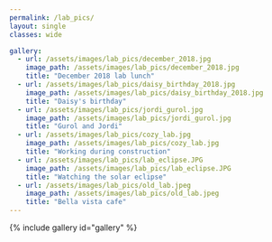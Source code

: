 ```yaml
---
permalink: /lab_pics/
layout: single
classes: wide

gallery:
  - url: /assets/images/lab_pics/december_2018.jpg
    image_path: /assets/images/lab_pics/december_2018.jpg
    title: "December 2018 lab lunch"
  - url: /assets/images/lab_pics/daisy_birthday_2018.jpg
    image_path: /assets/images/lab_pics/daisy_birthday_2018.jpg
    title: "Daisy's birthday"
  - url: /assets/images/lab_pics/jordi_gurol.jpg
    image_path: /assets/images/lab_pics/jordi_gurol.jpg
    title: "Gurol and Jordi"
  - url: /assets/images/lab_pics/cozy_lab.jpg
    image_path: /assets/images/lab_pics/cozy_lab.jpg
    title: "Working during construction"
  - url: /assets/images/lab_pics/lab_eclipse.JPG
    image_path: /assets/images/lab_pics/lab_eclipse.JPG
    title: "Watching the solar eclipse"
  - url: /assets/images/lab_pics/old_lab.jpeg
    image_path: /assets/images/lab_pics/old_lab.jpeg
    title: "Bella vista cafe"
---
```


{% include gallery id="gallery" %}

